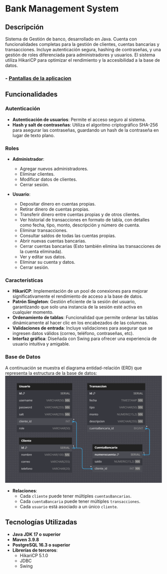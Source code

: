 # Bank Management System

## Descripción

Sistema de Gestión de banco, desarrollado en Java.
Cuenta con funcionalidades completas para la gestión de clientes,
 cuentas bancarias y transacciones. Incluye autenticación segura,
 hashing de contraseñas, y una gestión de roles diferenciada para administradores
 y usuarios. El sistema utiliza HikariCP para optimizar el rendimiento y la
 accesibilidad a la base de datos.

### - [Pantallas de la aplicacion](https://github.com/FrankSkep/Bank_System/blob/main/assets/views.md)

## Funcionalidades

### Autenticación
- **Autenticación de usuarios**: Permite el acceso seguro al sistema.
- **Hash y salt de contraseñas**: Utiliza el algoritmo criptográfico SHA-256 para asegurar las contraseñas, guardando un hash de la contraseña en lugar de texto plano.

### Roles
- **Administrador**:
  - Agregar nuevos administradores.
  - Eliminar clientes.
  - Modificar datos de clientes.
  - Cerrar sesión.

- **Usuario**:
  - Depositar dinero en cuentas propias.
  - Retirar dinero de cuentas propias.
  - Transferir dinero entre cuentas propias y de otros clientes.
  - Ver historial de transacciones en formato de tabla, con detalles como fecha, tipo, monto, descripción y número de cuenta.
  - Eliminar transacciones.
  - Consultar saldos de todas las cuentas propias.
  - Abrir nuevas cuentas bancarias.
  - Cerrar cuentas bancarias (Esto también elimina las transacciones de la cuenta eliminada).
  - Ver y editar sus datos.
  - Eliminar su cuenta y datos.
  - Cerrar sesión.

### Características

- **HikariCP**: Implementación de un pool de conexiones para mejorar significativamente el rendimiento de acceso a la base de datos.
- **Patrón Singleton**: Gestión eficiente de la sesión del usuario, garantizando que solo una instancia de la sesión esté activa en cualquier momento.
- **Ordenamiento de tablas**: Funcionalidad que permite ordenar las tablas dinámicamente al hacer clic en los encabezados de las columnas.
- **Validaciones de entrada**: Incluye validaciones para asegurar que se ingresen datos válidos (correo, teléfono, contraseñas, etc).
- **Interfaz gráfica**: Diseñada con Swing para ofrecer una experiencia de usuario intuitiva y amigable.

### Base de Datos
A continuación se muestra el diagrama entidad-relación (ERD) que representa la estructura de la base de datos:
![Diagrama entidad relación](assets/images/diagrama_ER.png)

- **Relaciones**:
  - Cada `cliente` puede tener múltiples `cuentasBancarias`.
  - Cada `cuentaBancaria` puede tener múltiples `transacciones`.
  - Cada `usuario` está asociado a un único `cliente`.

## Tecnologías Utilizadas

- **Java JDK 17 o superior**
- **Maven 3.9.8**
- **PostgreSQL 16.3 o superior**
- **Librerías de terceros**:
  - HikariCP 5.1.0
  - JDBC
  - Swing
